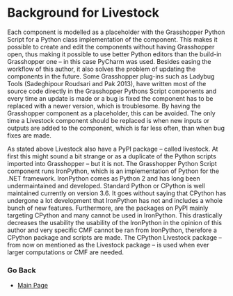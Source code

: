 # Background for Livestock

Each component is modelled as a placeholder with the Grasshopper Python Script for a Python class implementation of the component. 
This makes it possible to create and edit the components without having Grasshopper open, 
thus making it possible to use better Python editors than the build-in Grasshopper one – 
in this case PyCharm was used. Besides easing the workflow of this author, 
it also solves the problem of updating the components in the future. Some Grasshopper plug-ins such as 
Ladybug Tools (Sadeghipour Roudsari and Pak 2013), have written most of the source code directly in the 
Grasshopper Pythons Script components and every time an update is made or a bug is fixed the component 
has to be replaced with a newer version, which is troublesome. By having the Grasshopper component as a 
placeholder, this can be avoided. The only time a Livestock component should be replaced is when new 
inputs or outputs are added to the component, which is far less often, than when bug fixes are made.

As stated above Livestock also have a PyPI package – called livestock. At first this might sound a bit 
strange or as a duplicate of the Python scripts imported into Grasshopper – but it is not. 
The Grasshopper Python Script component runs IronPython, 
which is an implementation of Python for the .NET framework. IronPython comes as Python 2 and has long 
been undermaintained and developed. Standard Python or CPython is well maintained currently on version 
3.6. It goes without saying that CPython has undergone a lot development that IronPython has not 
and includes a whole bunch of new features. Furthermore, are the packages on PyPI mainly targeting 
CPython and many cannot be used in IronPython. This drastically decreases the usability the usability 
of the IronPython in the opinion of this author and very specific CMF cannot be ran from IronPython, 
therefore a CPython package and scripts are made. The CPython Livestock package – 
from now on mentioned as the Livestock package – is used when ever larger computations or CMF are needed.


### Go Back
- [Main Page](/index.md)
